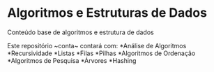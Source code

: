# Algoritmos e Estruturas de Dados
Conteúdo base de algoritmos e estrutura de dados

Este repositório ~conta~ contará com:
*Análise de Algoritmos *Recursividade *Listas *Filas *Pilhas *Algoritmos de Ordenação *Algoritmos de Pesquisa *Árvores *Hashing
